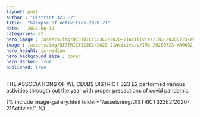 ```yaml
---
layout: post
author : "District 323 E2"
title:  "Glimpse of Activities-2020-21"
date:   2021-06-30
categories: e2
hero_image : /assets/img/DISTRICT323E2/2020-21Acitivies/IMG-20200723-WA0031.jpg
image : /assets/img/DISTRICT323E2/2020-21Acitivies/IMG-20200723-WA0032.jpg
hero_height: is-medium
hero_background_size : cover
hero_darken: true
published: true
---
```


THE ASSOCIATIONS OF WE CLUBS DISTRICT 323 E2 performed various activities througth out the year with proper precautions of covid pandamic.


{% include image-gallery.html folder="/assets/img/DISTRICT323E2/2020-21Acitivies/" %}